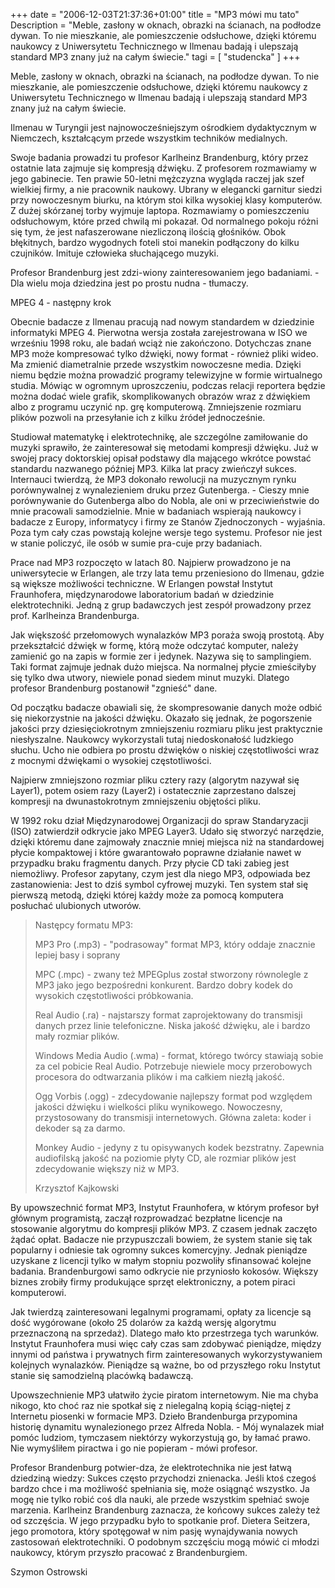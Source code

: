 +++
date = "2006-12-03T21:37:36+01:00"
title = "MP3 mówi mu tato"
Description = "Meble, zasłony w oknach, obrazki na ścianach, na podłodze dywan. To nie mieszkanie, ale pomieszczenie odsłuchowe, dzięki któremu naukowcy z Uniwersytetu Technicznego w Ilmenau badają i ulepszają standard MP3 znany już na całym świecie."
tagi = [ "studencka" ]
+++
 

Meble, zasłony w oknach, obrazki na ścianach, na podłodze dywan. To nie mieszkanie, ale pomieszczenie odsłuchowe, dzięki któremu naukowcy z Uniwersytetu Technicznego w Ilmenau badają i ulepszają standard MP3 znany już na całym świecie.

Ilmenau w Turyngii jest najnowocześniejszym ośrodkiem dydaktycznym w Niemczech, kształcącym przede wszystkim techników medialnych.


Swoje badania prowadzi tu profesor Karlheinz Brandenburg, który przez ostatnie lata zajmuje się kompresją dźwięku. Z profesorem rozmawiamy w jego gabinecie. Ten prawie 50-letni mężczyzna wygląda raczej jak szef wielkiej firmy, a nie pracownik naukowy. Ubrany w elegancki garnitur siedzi przy nowoczesnym biurku, na którym stoi kilka wysokiej klasy komputerów. Z dużej skórzanej torby wyjmuje laptopa. Rozmawiamy o pomieszczeniu odsłuchowym, które przed chwilą mi pokazał. Od normalnego pokoju różni się tym, że jest nafaszerowane niezliczoną ilością głośników. Obok błękitnych, bardzo wygodnych foteli stoi manekin podłączony do kilku czujników. Imituje człowieka słuchającego muzyki.

Profesor Brandenburg jest zdzi-wiony zainteresowaniem jego badaniami. - Dla wielu moja dziedzina jest po prostu nudna - tłumaczy.

MPEG 4 - następny krok

 

Obecnie badacze z Ilmenau pracują nad nowym standardem w dziedzinie informatyki MPEG 4. Pierwotna wersja została zarejestrowana w ISO we wrześniu 1998 roku, ale badań wciąż nie zakończono. Dotychczas znane MP3 może kompresować tylko dźwięki, nowy format - również pliki wideo. Ma zmienić diametralnie przede wszystkim nowoczesne media. Dzięki niemu będzie można prowadzić programy telewizyjne w formie wirtualnego studia. Mówiąc w ogromnym uproszczeniu, podczas relacji reportera będzie można dodać wiele grafik, skomplikowanych obrazów wraz z dźwiękiem albo z programu uczynić np. grę komputerową. Zmniejszenie rozmiaru plików pozwoli na przesyłanie ich z kilku źródeł jednocześnie.

Studiował matematykę i elektrotechnikę, ale szczególne zamiłowanie do muzyki sprawiło, że zainteresował się metodami kompresji dźwięku. Już w swojej pracy doktorskiej opisał podstawy dla mającego wkrótce powstać standardu nazwanego później MP3. Kilka lat pracy zwieńczył sukces. Internauci twierdzą, że MP3 dokonało rewolucji na muzycznym rynku porównywalnej z wynalezieniem druku przez Gutenberga. - Cieszy mnie porównywanie do Gutenberga albo do Nobla, ale oni w przeciwieństwie do mnie pracowali samodzielnie. Mnie w badaniach wspierają naukowcy i badacze z Europy, informatycy i firmy ze Stanów Zjednoczonych - wyjaśnia. Poza tym cały czas powstają kolejne wersje tego systemu. Profesor nie jest w stanie policzyć, ile osób w sumie pra-cuje przy badaniach.

Prace nad MP3 rozpoczęto w latach 80. Najpierw prowadzono je na uniwersytecie w Erlangen, ale trzy lata temu przeniesiono do Ilmenau, gdzie są większe możliwości techniczne. W Erlangen powstał Instytut Fraunhofera, międzynarodowe laboratorium badań w dziedzinie elektrotechniki. Jedną z grup badawczych jest zespół prowadzony przez prof. Karlheinza Brandenburga.

Jak większość przełomowych wynalazków MP3 poraża swoją prostotą. Aby przekształcić dźwięk w formę, którą może odczytać komputer, należy zamienić go na zapis w formie zer i jedynek. Nazywa się to samplingiem. Taki format zajmuje jednak dużo miejsca. Na normalnej płycie zmieściłyby się tylko dwa utwory, niewiele ponad siedem minut muzyki. Dlatego profesor Brandenburg postanowił "zgnieść" dane.

Od początku badacze obawiali się, że skompresowanie danych może odbić się niekorzystnie na jakości dźwięku. Okazało się jednak, że pogorszenie jakości przy dziesięciokrotnym zmniejszeniu rozmiaru pliku jest praktycznie niesłyszalne. Naukowcy wykorzystali tutaj niedoskonałość ludzkiego słuchu. Ucho nie odbiera po prostu dźwięków o niskiej częstotliwości wraz z mocnymi dźwiękami o wysokiej częstotliwości.

Najpierw zmniejszono rozmiar pliku cztery razy (algorytm nazywał się Layer1), potem osiem razy (Layer2) i ostatecznie zaprzestano dalszej kompresji na dwunastokrotnym zmniejszeniu objętości pliku.

W 1992 roku dział Międzynarodowej Organizacji do spraw Standaryzacji (ISO) zatwierdził odkrycie jako MPEG Layer3. Udało się stworzyć narzędzie, dzięki któremu dane zajmowały znacznie mniej miejsca niż na standardowej płycie kompaktowej i które gwarantowało poprawne działanie nawet w przypadku braku fragmentu danych. Przy płycie CD taki zabieg jest niemożliwy. Profesor zapytany, czym jest dla niego MP3, odpowiada bez zastanowienia: Jest to dziś symbol cyfrowej muzyki. Ten system stał się pierwszą metodą, dzięki której każdy może za pomocą komputera posłuchać ulubionych utworów.

> Następcy formatu MP3:
> 
> MP3 Pro (.mp3) - "podrasoway" format MP3, który oddaje znacznie lepiej basy i soprany
> 
> MPC (.mpc) - zwany też MPEGplus został stworzony równolegle z MP3 jako jego bezpośredni konkurent. Bardzo dobry kodek do wysokich częstotliwości próbkowania.
> 
> Real Audio (.ra) - najstarszy format zaprojektowany do transmisji danych przez linie telefoniczne. Niska jakość dźwięku, ale i bardzo mały rozmiar plików.
> 
> Windows Media Audio (.wma) - format, którego twórcy stawiają sobie za cel pobicie Real Audio. Potrzebuje niewiele mocy przerobowych procesora do odtwarzania plików i ma całkiem niezłą jakość.
> 
> Ogg Vorbis (.ogg) - zdecydowanie najlepszy format pod względem jakości dźwięku i wielkości pliku wynikowego. Nowoczesny, przystosowany do transmisji internetowych. Główna zaleta: koder i dekoder są za darmo.
> 
> Monkey Audio - jedyny z tu opisywanych kodek bezstratny. Zapewnia audiofilską jakość na poziomie płyty CD, ale rozmiar plików jest zdecydowanie większy niż w MP3.
> 
> Krzysztof Kajkowski

By upowszechnić format MP3, Instytut Fraunhofera, w którym profesor był głównym programistą, zaczął rozprowadzać bezpłatne licencje na stosowanie algorytmu do kompresji plików MP3. Z czasem jednak zaczęto żądać opłat. Badacze nie przypuszczali bowiem, że system stanie się tak popularny i odniesie tak ogromny sukces komercyjny. Jednak pieniądze uzyskane z licencji tylko w małym stopniu pozwoliły sfinansować kolejne badania. Brandenburgowi samo odkrycie nie przyniosło kokosów. Większy biznes zrobiły firmy produkujące sprzęt elektroniczny, a potem piraci komputerowi.

Jak twierdzą zainteresowani legalnymi programami, opłaty za licencje są dość wygórowane (około 25 dolarów za każdą wersję algorytmu przeznaczoną na sprzedaż). Dlatego mało kto przestrzega tych warunków. Instytut Fraunhofera musi więc cały czas sam zdobywać pieniądze, między innymi od państwa i prywatnych firm zainteresowanych wykorzystywaniem kolejnych wynalazków. Pieniądze są ważne, bo od przyszłego roku Instytut stanie się samodzielną placówką badawczą.

Upowszechnienie MP3 ułatwiło życie piratom internetowym. Nie ma chyba nikogo, kto choć raz nie spotkał się z nielegalną kopią ściąg-niętej z Internetu piosenki w formacie MP3. Dzieło Brandenburga przypomina historię dynamitu wynalezionego przez Alfreda Nobla. - Mój wynalazek miał pomóc ludziom, tymczasem niektórzy wykorzystują go, by łamać prawo. Nie wymyśliłem piractwa i go nie popieram - mówi profesor.

Profesor Brandenburg potwier-dza, że elektrotechnika nie jest łatwą dziedziną wiedzy: Sukces często przychodzi znienacka. Jeśli ktoś czegoś bardzo chce i ma możliwość spełniania się, może osiągnąć wszystko. Ja mogę nie tylko robić coś dla nauki, ale przede wszystkim spełniać swoje marzenia. Karlheinz Brandenburg zaznacza, że końcowy sukces zależy też od szczęścia. W jego przypadku było to spotkanie prof. Dietera Seitzera, jego promotora, który spotęgował w nim pasję wynajdywania nowych zastosowań elektrotechniki. O podobnym szczęściu mogą mówić ci młodzi naukowcy, którym przyszło pracować z Brandenburgiem.

Szymon Ostrowski
